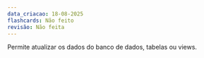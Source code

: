 ```yaml
---
data_criacao: 18-08-2025
flashcards: Não feito
revisão: Não feita
---
```

Permite atualizar os dados do banco de dados, tabelas ou views.